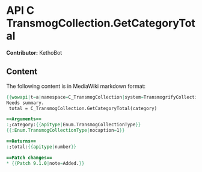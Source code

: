 # API C TransmogCollection.GetCategoryTotal

**Contributor:** KethoBot

## Content

The following content is in MediaWiki markdown format:

```mediawiki
{{wowapi|t=a|namespace=C_TransmogCollection|system=TransmogrifyCollection}}
Needs summary.
 total = C_TransmogCollection.GetCategoryTotal(category)

==Arguments==
:;category:{{apitype|Enum.TransmogCollectionType}}
{{:Enum.TransmogCollectionType|nocaption=1}}

==Returns==
:;total:{{apitype|number}}

==Patch changes==
* {{Patch 9.1.0|note=Added.}}
```
